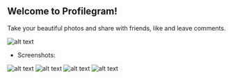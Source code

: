 ## Welcome to Profilegram!

Take your beautiful photos and share with friends, like and leave comments.

![alt text](https://i.ibb.co/Sx3QY0Q/App-QR.jpg)

- Screenshots:

![alt text](https://i.ibb.co/nRnFhtM/main-app-page-example.jpg)
![alt text](https://i.ibb.co/cbBFQsF/create-post-screen-example.jpg)
![alt text](https://i.ibb.co/SfnZH6H/comment-screen-example.jpg)
![alt text](https://i.ibb.co/GPFvhpW/profile-example.jpg)
